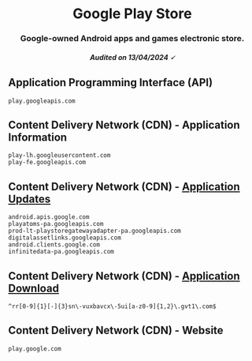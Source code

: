 <h1 align="center">Google Play Store</h1>
<h3 align="center">Google-owned Android apps and games electronic store.</h3>
<h5 align="center">Audited on 13/04/2024 🗸</h5>

## Application Programming Interface (API)

```
play.googleapis.com
```

## Content Delivery Network (CDN) - Application Information

```
play-lh.googleusercontent.com
play-fe.googleapis.com
```

## Content Delivery Network (CDN) - [Application Updates]()

```
android.apis.google.com
playatoms-pa.googleapis.com
prod-lt-playstoregatewayadapter-pa.googleapis.com
digitalassetlinks.googleapis.com
android.clients.google.com
infinitedata-pa.googleapis.com
```

## Content Delivery Network (CDN) - [Application Download](https://www.privacy.com.sg/google-chrome/what-are-these-suspicious-google-gvt1-com-urls/)

```
^rr[0-9]{1}[-]{3}sn\-vuxbavcx\-5ui[a-z0-9]{1,2}\.gvt1\.com$
```

## Content Delivery Network (CDN) - Website

```
play.google.com
```

